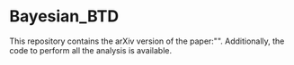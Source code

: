 # Bayesian_BTD
 
This repository contains the arXiv version of the paper:"". Additionally, the code to perform all the analysis is available.

